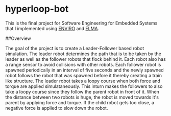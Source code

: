 # hyperloop-bot

This is the final project for Software Engineering for Embedded Systems that I implemented using [ENVIRO](https://github.com/klavinslab/enviro/) and [ELMA](https://github.com/klavinslab/elma).

##Overview

The goal of the project is to create a Leader-Follower based robot simulation. The leader robot determines the path that is to be taken by the leader as well as the follower robots that flock behind it. Each robot also has a range sensor to avoid collisions with other robots. Each follower robot is spawned periodically in an interval of five seconds and the newly spawned robot follows the robot that was spawned before it thereby creating a train like structure. The leader robot takes a loopy course when both force and torque are applied simulataneously. This inturn makes the followers to also take a loopy course since they follow the parent robot in front of it. When the distance between two robots is huge, the robot is moved towards it's parent by applying force and torque. If the child robot gets too close, a negative force is applied to slow down the robot.
